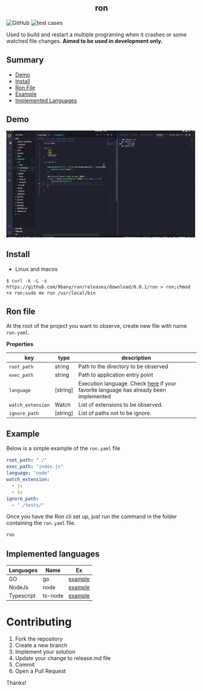

<p align="center">

  <h2 align="center">ron</h2>
  <p align="center">
</p>

![GitHub](https://img.shields.io/badge/golang%20->=1.15.x-blue.svg)
![test cases](https://github.com/9bany/ron/actions/workflows/ci.yml/badge.svg)

Used to build and restart a multiple programing when it crashes or some watched file changes.
<b>Aimed to be used in development only.</b>

## Summary
- [Demo](#demo)
- [Install](#install)
- [Ron File](#ron-file)
- [Example](#example)
- [Implemented Languages](#implemented-languages)

## Demo
<img src="./docs/assets/ron_demo_4_dif.gif" width="500"/>

## Install
- Linux and macos
```
$ curl -k -L -s https://github.com/9bany/ron/releases/download/0.0.1/ron > ron;chmod +x ron;sudo mv ron /usr/local/bin
```

## Ron file
At the root of the project you want to observe, create new file with name `ron.yaml`.


**Properties**

|key |type| description|
|-|-|-|
|`root_path`| string | Path to the directory to be observed
|`exec_path`| string | Path to application entry point
|`language`| [string] | Execution language. Check [here](#implemented-languages-and-commands) if your favorite language has already been implemented
|`watch_extension`| Watch | List of extensions to be observed.
|`ignore_path`| [string] | List of paths not to be ignore.

## Example

Below is a simple example of the `ron.yaml` file

```yaml
root_path: "./"
exec_path: "index.js"
language: "node"
watch_extension:
  - js
  - ts
ignore_path:
  - "./tests/"
```

Once you have the Ron cli set up, just run the command in the folder containing the `ron.yaml` file.

```sh
ron
```
## Implemented languages 

| Languages | Name | Ex |
| - | - | - |
| GO | go | [example](https://github.com/9bany/ron/tree/master/examples/go)
| NodeJs | node |[example](https://github.com/9bany/ron/tree/master/examples/nodejs)
| Typescript | ts-node |[example](https://github.com/9bany/ron/tree/master/examples/ts-node)

# Contributing

1. Fork the repository
1. Create a new branch
1. Implement your solution
1. Update your change to release.md file
1. Commit
1. Open a Pull Request

Thanks!